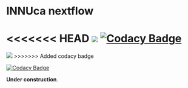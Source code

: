 # INNUca nextflow

<<<<<<< HEAD
<img src="https://img.shields.io/badge/nextfflow-0.25.7-brightgreen.svg">
[![Codacy Badge](https://api.codacy.com/project/badge/Grade/dde333d535a446aaa4690fbea87a4b36)](https://www.codacy.com/app/o.diogosilva/innuca-nf?utm_source=github.com&amp;utm_medium=referral&amp;utm_content=ODiogoSilva/innuca-nf&amp;utm_campaign=Badge_Grade)
=======
<img src="https://img.shields.io/badge/nextfflow-0.25.7-brightgreen.svg"/>
>>>>>>> Added codacy badge

[![Codacy Badge](https://api.codacy.com/project/badge/Grade/dde333d535a446aaa4690fbea87a4b36)](https://www.codacy.com/app/o.diogosilva/innuca-nf?utm_source=github.com&amp;utm_medium=referral&amp;utm_content=ODiogoSilva/innuca-nf&amp;utm_campaign=Badge_Grade)

**Under construction**.